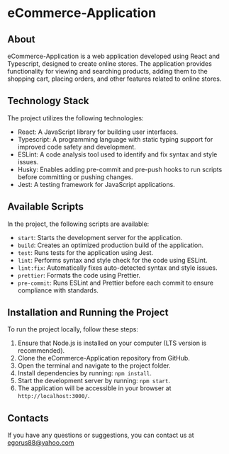 # eCommerce-Application

## About

eCommerce-Application is a web application developed using React and Typescript, designed to create online stores. The application provides functionality for viewing and searching products, adding them to the shopping cart, placing orders, and other features related to online stores.

## Technology Stack

The project utilizes the following technologies:

- React: A JavaScript library for building user interfaces.
- Typescript: A programming language with static typing support for improved code safety and development.
- ESLint: A code analysis tool used to identify and fix syntax and style issues.
- Husky: Enables adding pre-commit and pre-push hooks to run scripts before committing or pushing changes.
- Jest: A testing framework for JavaScript applications.

## Available Scripts

In the project, the following scripts are available:

- `start`: Starts the development server for the application.
- `build`: Creates an optimized production build of the application.
- `test`: Runs tests for the application using Jest.
- `lint`: Performs syntax and style check for the code using ESLint.
- `lint:fix`: Automatically fixes auto-detected syntax and style issues.
- `prettier`: Formats the code using Prettier.
- `pre-commit`: Runs ESLint and Prettier before each commit to ensure compliance with standards.

## Installation and Running the Project

To run the project locally, follow these steps:

1. Ensure that Node.js is installed on your computer (LTS version is recommended).
2. Clone the eCommerce-Application repository from GitHub.
3. Open the terminal and navigate to the project folder.
4. Install dependencies by running: `npm install`.
5. Start the development server by running: `npm start`.
6. The application will be accessible in your browser at `http://localhost:3000/`.

## Contacts

If you have any questions or suggestions, you can contact us at egorus88@yahoo.com
